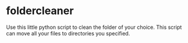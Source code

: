 # foldercleaner
Use this little python script to clean the folder of your choice.
This script can move all your files to directories you specified.
